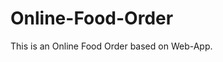 # Online-Food-Order

This is an Online Food Order based on Web-App.






















































































































































































